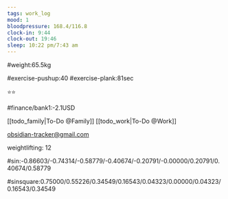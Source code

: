 ```yaml
---
tags: work_log
mood: 1
bloodpressure: 168.4/116.8
clock-in: 9:44
clock-out: 19:46
sleep: 10:22 pm/7:43 am
---
```


#weight:65.5kg

#exercise-pushup:40
#exercise-plank:81sec


⭐⭐

#finance/bank1:-2.1USD

[[todo_family|To-Do @Family]]
[[todo_work|To-Do @Work]]

obsidian-tracker@gmail.com

weightlifting: 12

#sin:-0.86603/-0.74314/-0.58779/-0.40674/-0.20791/-0.00000/0.20791/0.40674/0.58779

#sinsquare:0.75000/0.55226/0.34549/0.16543/0.04323/0.00000/0.04323/0.16543/0.34549

